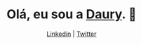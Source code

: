 <p align="center">
<h1 align="center">Olá, eu sou a <a href="https://dauryellen.github.io/">Daury</a>. 👋</h1>
<p>
<p align="center">
  <a href="">Linkedin</a> |
  <a href="">Twitter</a>
<p>

